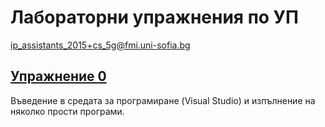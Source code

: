 # Лабораторни упражнения по УП
[ip_assistants_2015+cs_5g@fmi.uni-sofia.bg](mailto:ip_assistants_2015+cs_5g@fmi.uni-sofia.bg)

## [Упражнение 0](exercises/exercise0)

Въведение в средата за програмиране (Visual Studio) и изпълнение на няколко
прости програми.

